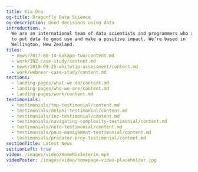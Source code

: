 ```yaml
---
title: Kia Ora
og-title: Dragonfly Data Science
og-description: Good decisions using data
introduction: >
  We are an international team of data scientists and programmers who aim
  to put data to good use and make a positive impact. We’re based in
  Wellington, New Zealand.
tiles:
  - news/2017-08-14-kakapo-two/content.md
  - work/INZ-case-study/content.md
  - news/2019-09-25-whitetip-assessment/content.md
  - work/webrear-case-study/content.md
sections:
  - landing-pages/what-we-do/content.md
  - landing-pages/who-we-are/content.md
  - landing-pages/work/content.md
testimonials:
  - testimonials/tmp-testimonial/content.md
  - testimonials/delphi-testimonial/content.md
  - testimonials/inz-testimonial/content.md
  - testimonials/navigating-complexity-testimonial/content.md
  - testimonials/nefd-testimonial/content.md
  - testimonials/paua-management-testimonial/content.md
  - testimonials/predator-prey-testimonial/content.md
sectionTitle: Latest News
sectionLeft: true
video: /images/video/HomeMixInterim.mp4
videoPoster: /images/video/homepage-video-placeholder.jpg
---
```

